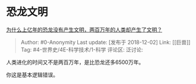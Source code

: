 # 恐龙文明
[为什么上亿年的恐龙没有产生文明，两百万年的人类却产生了文明？](https://www.zhihu.com/question/278203150/answer/543320664)

> Author: #0-Anonymity
> Last update: [发布于 2018-12-02]
> Link: [[巨兽]]
> Tag: #4-世界史/4E-科学技术/1-科学
> 评论区:
> 泛讨论:

人类进化的时间又不是两百万年，是比恐龙还多6500万年。

你这是基本逻辑错误。
